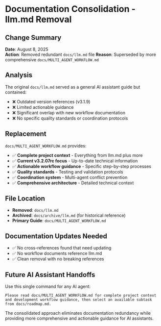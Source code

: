 # Documentation Consolidation - llm.md Removal

## Change Summary
**Date**: August 8, 2025  
**Action**: Removed redundant `docs/llm.md` file
**Reason**: Superseded by more comprehensive `docs/MULTI_AGENT_WORKFLOW.md`

## Analysis
The original `docs/llm.md` served as a general AI assistant guide but contained:
- ❌ Outdated version references (v3.1.9)
- ❌ Limited actionable guidance
- ❌ Significant overlap with new workflow documentation
- ❌ No specific quality standards or coordination protocols

## Replacement
`docs/MULTI_AGENT_WORKFLOW.md` provides:
- ✅ **Complete project context** - Everything from llm.md plus more
- ✅ **Current v3.2.07rc focus** - Up-to-date technical information
- ✅ **Actionable workflow guidance** - Specific step-by-step processes
- ✅ **Quality standards** - Testing and validation protocols
- ✅ **Coordination system** - Multi-agent conflict prevention
- ✅ **Comprehensive architecture** - Detailed technical context

## File Location
- **Removed**: `docs/llm.md`
- **Archived**: `docs/archive/llm.md` (for historical reference)
- **Primary Guide**: `docs/MULTI_AGENT_WORKFLOW.md`

## Documentation Updates Needed
- ✅ No cross-references found that need updating
- ✅ No workflow documents reference llm.md
- ✅ Clean removal with no breaking references

## Future AI Assistant Handoffs
Use this single command for any AI agent:

```
Please read docs/MULTI_AGENT_WORKFLOW.md for complete project context 
and development workflow guidance, then select an available subtask 
from docs/roadmap.md.
```

The consolidated approach eliminates documentation redundancy while providing more comprehensive and actionable guidance for AI assistants.
